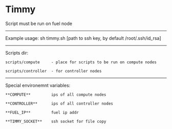 Timmy
==============
Script must be run on fuel node

--------------
Example usage:
    sh timmy.sh [path to ssh key, by default /root/.ssh/id_rsa]

--------------
Scripts dir:

    scripts/compute     - place for scripts to be run on compute nodes

    scripts/controller  - for controller nodes

--------------

Special environemnt variables:

    **COMPUTE**         ips of all compute nodes

    **CONTROLLER**      ips of all controller nodes

    **FUEL_IP**         fuel ip addr

    **TIMMY_SOCKET**    ssh socket for file copy

